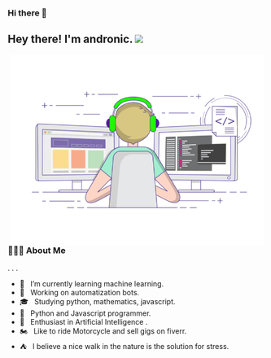 
### Hi there 👋
<h2> Hey there! I'm andronic. <img src="https://github.com/souvikguria98/souvikguria98/blob/master/Hi.gif" width="25"></h2>
<img align="right" alt="GIF" src="https://raw.githubusercontent.com/devSouvik/devSouvik/master/gif3.gif" width="500"/>

<h3> 👨🏻‍💻 About Me </h3>

.
.
.

- 🔭 &nbsp; I’m currently learning machine learning.
- 🤔 &nbsp; Working on automatization bots.
- 🎓 &nbsp; Studying python, mathematics, javascript.
- 💼 &nbsp; Python and Javascript programmer.
- 🤖 &nbsp; Enthusiast in Artificial Intelligence .
- 🏍 &nbsp;  Like to ride Motorcycle and sell gigs on fiverr.
- ⛺ &nbsp; I believe a nice walk in the nature is the solution for stress. 







